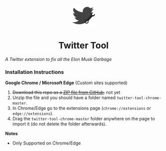 <p align="center">
  <img src="https://github.com/DiceRandom/TwitterTool/blob/main/img/icon.png" width="75" height="75"/>
</p>

<h1 align="center">Twitter Tool</h1>

*A Twitter extension to fix all the Elon Musk Garbage*

### Installation Instructions
**Google Chrome / Microsoft Edge** (Custom sites supported)
1. ~~Download this repo as a [ZIP file from GitHub]().~~ not yet
1. Unzip the file and you should have a folder named `twitter-tool-chrome-master`.
1. In Chrome/Edge go to the extensions page (`chrome://extensions` or `edge://extensions`).
1. Drag the `twitter-tool-chrome-master` folder anywhere on the page to import it (do not delete the folder afterwards).

**Notes**
* Only Supported on Chrome/Edge
